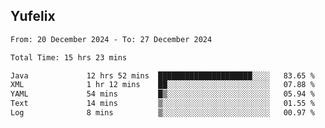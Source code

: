 ## Yufelix

<!--START_SECTION:waka-->

```txt
From: 20 December 2024 - To: 27 December 2024

Total Time: 15 hrs 23 mins

Java             12 hrs 52 mins  █████████████████████░░░░   83.65 %
XML              1 hr 12 mins    ██░░░░░░░░░░░░░░░░░░░░░░░   07.88 %
YAML             54 mins         █▒░░░░░░░░░░░░░░░░░░░░░░░   05.94 %
Text             14 mins         ▒░░░░░░░░░░░░░░░░░░░░░░░░   01.55 %
Log              8 mins          ▒░░░░░░░░░░░░░░░░░░░░░░░░   00.97 %
```

<!--END_SECTION:waka-->


